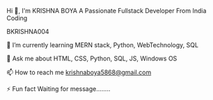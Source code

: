 Hi 👋, I'm KRISHNA BOYA
A Passionate Fullstack Developer From India
Coding

BKRISHNA004

🌱 I’m currently learning MERN stack, Python, WebTechnology, SQL

💬 Ask me about HTML, CSS, Python, SQL, JS, Windows OS

📫 How to reach me krishnaboya5868@gmail.com

⚡ Fun fact Waiting for message........

<!---
BKRISHNA004/BKRISHNA004 is a ✨ special ✨ repository because its `README.md` (this file) appears on your GitHub profile.
You can click the Preview link to take a look at your changes.
--->
